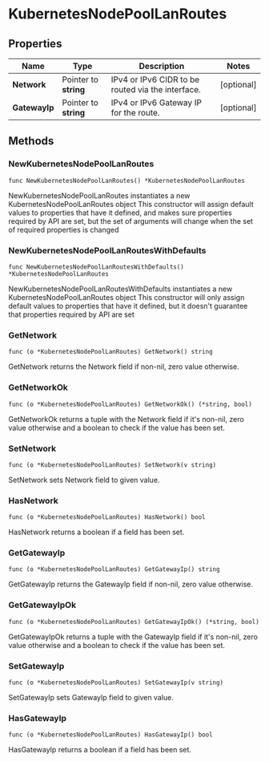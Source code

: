 # KubernetesNodePoolLanRoutes

## Properties

|Name | Type | Description | Notes|
|------------ | ------------- | ------------- | -------------|
|**Network** | Pointer to **string** | IPv4 or IPv6 CIDR to be routed via the interface. | [optional] |
|**GatewayIp** | Pointer to **string** | IPv4 or IPv6 Gateway IP for the route. | [optional] |

## Methods

### NewKubernetesNodePoolLanRoutes

`func NewKubernetesNodePoolLanRoutes() *KubernetesNodePoolLanRoutes`

NewKubernetesNodePoolLanRoutes instantiates a new KubernetesNodePoolLanRoutes object
This constructor will assign default values to properties that have it defined,
and makes sure properties required by API are set, but the set of arguments
will change when the set of required properties is changed

### NewKubernetesNodePoolLanRoutesWithDefaults

`func NewKubernetesNodePoolLanRoutesWithDefaults() *KubernetesNodePoolLanRoutes`

NewKubernetesNodePoolLanRoutesWithDefaults instantiates a new KubernetesNodePoolLanRoutes object
This constructor will only assign default values to properties that have it defined,
but it doesn't guarantee that properties required by API are set

### GetNetwork

`func (o *KubernetesNodePoolLanRoutes) GetNetwork() string`

GetNetwork returns the Network field if non-nil, zero value otherwise.

### GetNetworkOk

`func (o *KubernetesNodePoolLanRoutes) GetNetworkOk() (*string, bool)`

GetNetworkOk returns a tuple with the Network field if it's non-nil, zero value otherwise
and a boolean to check if the value has been set.

### SetNetwork

`func (o *KubernetesNodePoolLanRoutes) SetNetwork(v string)`

SetNetwork sets Network field to given value.

### HasNetwork

`func (o *KubernetesNodePoolLanRoutes) HasNetwork() bool`

HasNetwork returns a boolean if a field has been set.

### GetGatewayIp

`func (o *KubernetesNodePoolLanRoutes) GetGatewayIp() string`

GetGatewayIp returns the GatewayIp field if non-nil, zero value otherwise.

### GetGatewayIpOk

`func (o *KubernetesNodePoolLanRoutes) GetGatewayIpOk() (*string, bool)`

GetGatewayIpOk returns a tuple with the GatewayIp field if it's non-nil, zero value otherwise
and a boolean to check if the value has been set.

### SetGatewayIp

`func (o *KubernetesNodePoolLanRoutes) SetGatewayIp(v string)`

SetGatewayIp sets GatewayIp field to given value.

### HasGatewayIp

`func (o *KubernetesNodePoolLanRoutes) HasGatewayIp() bool`

HasGatewayIp returns a boolean if a field has been set.



